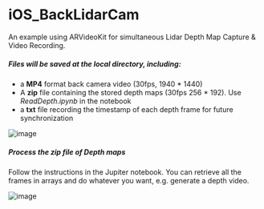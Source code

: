 # iOS_BackLidarCam

An example using ARVideoKit for simultaneous Lidar Depth Map Capture & Video Recording.



##### Files will be saved at the local directory, including:

* a **MP4** format back camera video (30fps, 1940 * 1440)
* A **zip** file containing the stored depth maps (30fps 256 * 192). Use *ReadDepth.ipynb* in the notebook
* a **txt** file recording the timestamp of each depth frame for future synchronization



![image](https://github.com/dirk61/iOS_BackLidarCam/master/images/1555b7ed-b9fe-4ab8-b6c9-29f40c35d2b0.png)



##### Process the zip file of Depth maps

Follow the instructions in the Jupiter notebook. You can retrieve all the frames in arrays and do whatever you want, e.g. generate a depth video.

![image](https://github.com/dirk61/iOS_BackLidarCam/master/images/IMG_3964.PNG)
